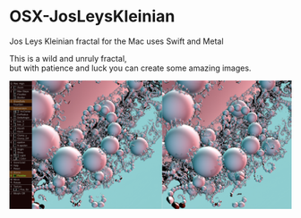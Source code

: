 # OSX-JosLeysKleinian
Jos Leys Kleinian fractal for the Mac uses Swift and Metal

This is a wild and unruly fractal, \
but with patience and luck you can create some amazing images.

![Screenshot](screenshot.png)
